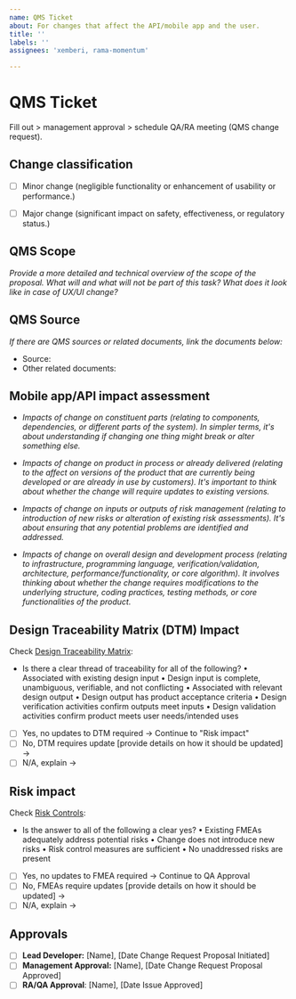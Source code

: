 ```yaml
---
name: QMS Ticket
about: For changes that affect the API/mobile app and the user.
title: ''
labels: ''
assignees: 'xemberi, rama-momentum'

---
```


# QMS Ticket 
Fill out > management approval > schedule QA/RA meeting (QMS change request).

## Change classification 
- [ ] Minor change (negligible functionality or enhancement of usability or performance.)
- [ ] Major change (significant impact on safety, effectiveness, or regulatory status.)


## QMS Scope 
*Provide a more detailed and technical overview of the scope of the proposal. What will and what will not be part of this task? What does it look like in case of UX/UI change?* 


## QMS Source
*If there are QMS sources or related documents, link the documents below:*

- Source: 
- Other related documents:


## Mobile app/API impact assessment  
 - *Impacts of change on constituent parts (relating to components, dependencies, or different parts of the system). In simpler terms, it's about understanding if changing one thing might break or alter something else.*
		        
        
 - *Impacts of change on product in process or already delivered (relating to the affect on versions of the product that are currently being developed or are already in use by customers). It's important to think about whether the change will require updates to existing versions.*
       
        
 - *Impacts of change on inputs or outputs of risk management (relating to introduction of new risks or alteration of existing risk assessments). It's about ensuring that any potential problems are identified and addressed.*
       
        
 - *Impacts of change on overall design and development process (relating to infrastructure, programming language, verification/validation, architecture, performance/functionality, or core algorithm). It involves thinking about whether the change requires modifications to the underlying structure, coding practices, testing methods, or core functionalities of the product.*
		 
       
 
## Design Traceability Matrix (DTM) Impact 
Check [Design Traceability Matrix](https://github.com/seespine-2022/qms-docs/tree/main/design/design-matrix):
- Is there a clear thread of traceability for all of the following?
    • Associated with existing design input
    • Design input is complete, unambiguous, verifiable, and not conflicting
    • Associated with relevant design output
    • Design output has product acceptance criteria
    • Design verification activities confirm outputs meet inputs
    • Design validation activities confirm product meets user needs/intended uses

- [ ] Yes, no updates to DTM required → Continue to "Risk impact"
- [ ] No, DTM requires update [provide details on how it should be updated] → 
- [ ] N/A, explain → 

## Risk impact 
Check [Risk Controls](https://github.com/seespine-2022/qms-docs/tree/main/risk):
- Is the answer to all of the following a clear yes? 
    • Existing FMEAs adequately address potential risks
    • Change does not introduce new risks
    • Risk control measures are sufficient
    • No unaddressed risks are present

- [ ] Yes, no updates to FMEA required → Continue to QA Approval
- [ ] No, FMEAs require updates [provide details on how it should be updated] → 
- [ ] N/A, explain → 

## Approvals 
 - [ ] **Lead Developer:** [Name], [Date Change Request Proposal Initiated]
 - [ ] **Management Approval:** [Name], [Date Change Request Proposal Approved]
 - [ ] **RA/QA Approval**: [Name], [Date Issue Approved]
